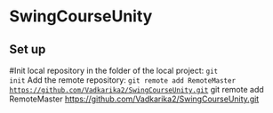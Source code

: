 # SwingCourseUnity
## Set up
#Init local repository in the folder of the local project: <code>git init</code>
Add the remote repository: <code>git remote add RemoteMaster https://github.com/Vadkarika2/SwingCourseUnity.git</code>
git remote add RemoteMaster https://github.com/Vadkarika2/SwingCourseUnity.git
